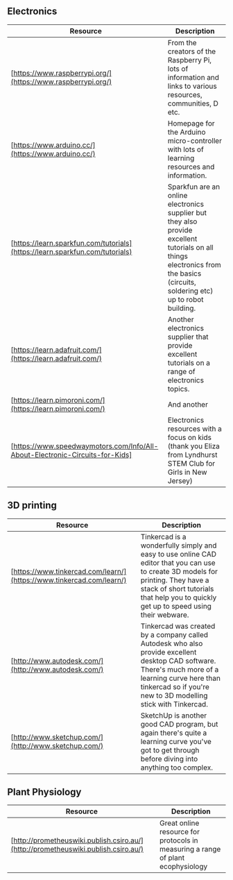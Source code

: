 
## Electronics

Resource | Description
---------|------
[https://www.raspberrypi.org/](https://www.raspberrypi.org/) | From the creators of the Raspberry Pi, lots of information and links to various resources, communities, D etc.
[https://www.arduino.cc/](https://www.arduino.cc/) | Homepage for the Arduino micro-controller with lots of learning resources and information.
[https://learn.sparkfun.com/tutorials](https://learn.sparkfun.com/tutorials) | Sparkfun are an online electronics supplier but they also provide excellent tutorials on all things electronics from the basics (circuits, soldering etc) up to robot building.
[https://learn.adafruit.com/](https://learn.adafruit.com/) | Another electronics supplier that provide excellent tutorials on a range of electronics topics.
[https://learn.pimoroni.com/](https://learn.pimoroni.com/) | And another
[https://www.speedwaymotors.com/Info/All-About-Electronic-Circuits-for-Kids] | Electronics resources with a focus on kids (thank you Eliza from Lyndhurst STEM Club for Girls in New Jersey)

## 3D printing

Resource | Description
---------|------
[https://www.tinkercad.com/learn/](https://www.tinkercad.com/learn/) | Tinkercad is a wonderfully simply and easy to use online CAD editor that you can use to create 3D models for printing. They have a stack of short tutorials that help you to quickly get up to speed using their webware.
[http://www.autodesk.com/](http://www.autodesk.com/) | Tinkercad was created by a company called Autodesk who also provide excellent desktop CAD software. There's much more of a learning curve here than tinkercad so if you're new to 3D modelling stick with Tinkercad.
[http://www.sketchup.com/](http://www.sketchup.com/) | SketchUp is another good CAD program, but again there's quite a learning curve you've got to get through before diving into anything too complex.

## Plant Physiology

Resource | Description
---------|------
[http://prometheuswiki.publish.csiro.au/](http://prometheuswiki.publish.csiro.au/) | Great online resource for protocols in measuring a range of plant ecophysiology

